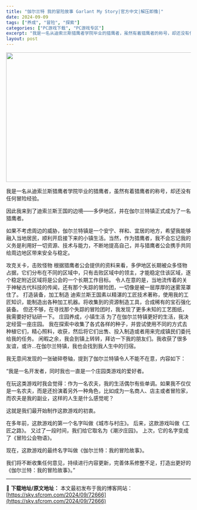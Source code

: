 ```yaml
---
title: "伽尔兰特 我的冒险故事 Garlant My Story|官方中文|解压即撸|"
date: 2024-09-09
tags: ["养成", "冒险", "探索"]
categories: ["PC游戏下载", "PC游戏专区"]
excerpt: "我是一名从迪索兰斯猎鹰者学院毕业的猎鹰者，虽然有着猎鹰者的称号，却还没有任何冒险经验。 因此我来到了迪索兰斯王国的边境——多伊地区，并在伽尔兰特镇正式成为了一名猎鹰者。 如果不考虑周边的威胁，伽尔兰特镇是一个安宁、祥和、宜居的地方，希望我能够融入当地居民，顺利开启接下来的小镇生活。当然，作为猎鹰者，&hellip;"
layout: post
---
```


<img class="aligncenter size-full wp-image-72659" src="https://sky.sfcrom.com/wp-content/uploads/2024/09/2024090912163314.webp" alt="" width="616" height="353" />

我是一名从迪索兰斯猎鹰者学院毕业的猎鹰者，虽然有着猎鹰者的称号，却还没有任何冒险经验。

因此我来到了迪索兰斯王国的边境——多伊地区，并在伽尔兰特镇正式成为了一名猎鹰者。

如果不考虑周边的威胁，伽尔兰特镇是一个安宁、祥和、宜居的地方，希望我能够融入当地居民，顺利开启接下来的小镇生活。当然，作为猎鹰者，我不会忘记我的义务是利用好一切资源、技术与能力，不断地提高自己，并与猎鹰者公会携手共同给周边地区带来安全与稳定。

攻克关卡，击败怪物
根据猎鹰者公会提供的资料来看，多伊地区长期被众多怪物占据，它们分布在不同的区域中，只有击败区域中的领主，才能稳定住该区域，逐个稳定附近区域将是公会的一个长期工作目标。
令人在意的是，当地流传着的关于神秘古代科技的传闻，还有那个失踪的冒险团，一切像是被一层厚厚的迷雾笼罩住了。
打造装备，加工制造
迪索兰斯王国素以精湛的工匠技术著称，使用我的工匠知识，能制造出各种加工机器。将收集到的资源制造工具，合成稀有的宝石强化装备。
但还不够，在寻找那个失踪的冒险团时，我发现了更多未知的工艺图纸，我需要好好钻研一下。
庄园养成，小镇生活
为了在伽尔兰特镇更好的生活，我决定经营一座庄园。
我在探索中收集了各式各样的种子，并尝试使用不同的方式去种植它们，精心照料，收获，然后将它们出售、投入制造或者用来完成镇民们委托给我的任务。
闲暇之余，我会到镇上转转，拜访一下我的朋友们。我收获了很多友谊，或许…在伽尔兰特镇，我也会找到我人生中的归宿。

我无意间发现的一张破碎卷轴，提到了伽尔兰特镇令人不能不在意，内容如下：

“我是一名开发者，同时我也一直是一个庄园类游戏的爱好者。

在玩这类游戏时我会觉得：作为一名农夫，我的生活偶尔有些单调。如果我不仅仅是一名农夫，而是还扮演着另外一种角色，比如成为一名商人、店主或者冒险家，而农夫是我的副业，这样的人生是什么感觉呢？

这就是我们最开始制作这款游戏的初衷。

在多年前，这款游戏的第一个名字叫做《城市与村庄》。
后来，这款游戏叫做《工匠之路》。
又过了一段时间，我们给它取名为《潮汐庄园》。
上次，它的名字变成了《冒险公会物语》。

现在，这款游戏的最终名字叫做《伽尔兰特：我的冒险故事》。

我们将不断收集任何意见，持续进行内容更新，完善体系修整不足，打造出更好的《伽尔兰特：我的冒险故事》。”

---
📖 **下载地址/原文地址：** 本文最初发布于我的博客网站：[https://sky.sfcrom.com/2024/09/72666](https://sky.sfcrom.com/2024/09/72666)
